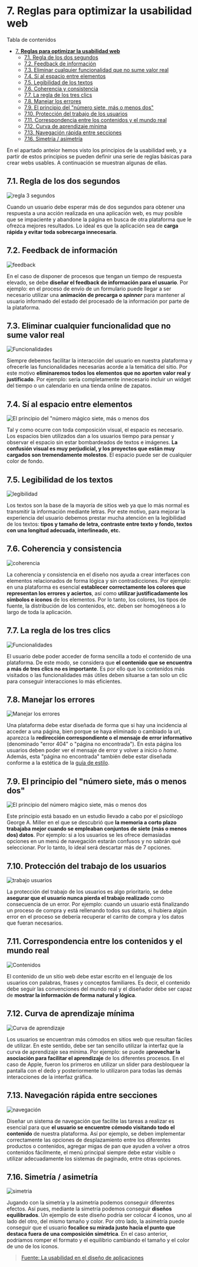 # 7. **Reglas para optimizar la usabilidad web** 

Tabla de contenidos

- [7. **Reglas para optimizar la usabilidad web**](#7-reglas-para-optimizar-la-usabilidad-web)
  - [7.1. Regla de los dos segundos](#71-regla-de-los-dos-segundos)
  - [7.2. Feedback de información](#72-feedback-de-información)
  - [7.3. Eliminar cualquier funcionalidad que no sume valor real](#73-eliminar-cualquier-funcionalidad-que-no-sume-valor-real)
  - [7.4. Sí al espacio entre elementos](#74-sí-al-espacio-entre-elementos)
  - [7.5. Legibilidad de los textos](#75-legibilidad-de-los-textos)
  - [7.6. Coherencia y consistencia](#76-coherencia-y-consistencia)
  - [7.7. La regla de los tres clics](#77-la-regla-de-los-tres-clics)
  - [7.8. Manejar los errores](#78-manejar-los-errores)
  - [7.9. El principio del "número siete, más o menos dos"](#79-el-principio-del-número-siete-más-o-menos-dos)
  - [7.10. Protección del trabajo de los usuarios](#710-protección-del-trabajo-de-los-usuarios)
  - [7.11. Correspondencia entre los contenidos y el mundo real](#711-correspondencia-entre-los-contenidos-y-el-mundo-real)
  - [7.12. Curva de aprendizaje mínima](#712-curva-de-aprendizaje-mínima)
  - [7.13. Navegación rápida entre secciones](#713-navegación-rápida-entre-secciones)
  - [7.16. Simetría / asimetría](#716-simetría--asimetría)

En el apartado anteior hemos visto los principios de la usabilidad web, y a partir de estos principios se pueden definir una serie de reglas básicas para crear webs usables. A continuación se muestran algunas de ellas.

## 7.1. Regla de los dos segundos

![regla 3 segundos](img/usabilidad-regla-de-los-dos-segundos.png)

Cuando un usuario debe esperar más de dos segundos para obtener una respuesta a una acción realizada en una aplicación web, es muy posible que se impaciente y abandone la página en busca de otra plataforma que le ofrezca mejores resultados. Lo ideal es que la aplicación sea de **carga rápida y evitar toda sobrecarga innecesaria**.

## 7.2. Feedback de información

![feedback](img/usabilidad-feedbak-de-informacion.png)

En el caso de disponer de procesos que tengan un tiempo de respuesta elevado, se debe **diseñar el feedback de información para el usuario**. Por ejemplo: en el proceso de envío de un formulario puede llegar a ser necesario utilizar una **animación de precarga o *spinner*** para mantener al usuario informado del estado del procesado de la información por parte de la plataforma.


## 7.3. Eliminar cualquier funcionalidad que no sume valor real

![Funcionalidades](img/usabilidad-eliminar-funcionalidad-que-no-sume-valor.png)

Siempre debemos facilitar la interacción del usuario en nuestra plataforma y ofrecerle las funcionalidades necesarias acorde a la temática del sitio. Por este motivo **eliminaremos todos los elementos que no aporten valor real y justificado**. Por ejemplo: sería completamente innecesario incluir un widget del tiempo o un calendario en una tienda online de zapatos.


## 7.4. Sí al espacio entre elementos

![El principio del "número mágico siete, más o menos dos](img/usabilidad-espacio-en-blanco.png)

Tal y como ocurre con toda composición visual, el espacio es necesario. Los espacios bien utilizados dan a los usuarios tiempo para pensar y observar el espacio sin estar bombardeados de textos e imágenes. **La confusión visual es muy perjudicial, y los proyectos que están muy cargados son tremendamente molestos**. El espacio puede ser de cualquier color de fondo.


## 7.5. Legibilidad de los textos

![legibilidad](img/usabilidad-coherencia-y-consistencia.png)

Los textos son la base de la mayoría de sitios web ya que lo más normal es transmitir la información mediante letras. Por este motivo, para mejorar la experiencia del usuario debemos prestar mucha atención en la legibilidad de los textos: **tipos y tamaño de letra, contraste entre texto y fondo, textos con una longitud adecuada, interlineado, etc.**

## 7.6. Coherencia y consistencia

![coherencia](img/usabilidad-coherencia-diseno-experiencia-usuario.png)

La coherencia y consistencia en el diseño nos ayuda a crear interfaces con elementos relacionados de forma lógica y sin contradicciones. Por ejemplo: en una plataforma es esencial **establecer correctamente los colores que representan los errores y aciertos**, así como **utilizar justificadamente los símbolos e iconos** de los elementos. Por lo tanto, los colores, los tipos de fuente, la distribución de los contenidos, etc. deben ser homogéneos a lo largo de toda la aplicación.


## 7.7. La regla de los tres clics

![Funcionalidades](img/usabilidad-regla-de-los-tres-clics.png)

El usuario debe poder acceder de forma sencilla a todo el contenido de una plataforma. De este modo, se considera que **el contenido que se encuentra a más de tres clics no es importante**. Es por ello que los contenidos más visitados o las funcionalidades más útiles deben situarse a tan solo un clic para conseguir interacciones lo más eficientes.

## 7.8. Manejar los errores

![Manejar los errores](img/usabilidad-manejar-errores.png)

Una plataforma debe estar diseñada de forma que si hay una incidencia al acceder a una página, bien porque se haya eliminado o cambiado la url, aparezca la **redirección correspondiente o el mensaje de error informativo** (denominado "error 404" o "página no encontrada"). En esta página los usuarios deben poder ver el mensaje de error y volver a inicio o *home*. Además, esta "página no encontrada" también debe estar diseñada conforme a la estética de la [guía de estilo](https://github.com/Sergio-Rey-Personal/DIW/blob/master/UD02%20Guia_de_estilo_web/UD02_01_QueEsUnaGuiaDeEstilos.md).

## 7.9. El principio del "número siete, más o menos dos"

![El principio del número mágico siete, más o menos dos](img/usabilidad-principio-siete.png)

Este principio está basado en un estudio llevado a cabo por el psicólogo George A. Miller en el que se descubrió que **la memoria a corto plazo trabajaba mejor cuando se empleaban conjuntos de siete (más o menos dos) datos**. Por ejemplo: si a los usuarios se les ofrece demasiadas opciones en un menú de navegación estarán confusos y no sabrán qué seleccionar. Por lo tanto, lo ideal será descartar más de 7 opciones.

## 7.10. Protección del trabajo de los usuarios

![trabajo usuarios](img/usabilidad-proteccion-del-trabajo-de-los-usuario.png)

La protección del trabajo de los usuarios es algo prioritario, se debe **asegurar que el usuario nunca pierda el trabajo realizado** como consecuencia de un error. Por ejemplo: cuando un usuario está finalizando un proceso de compra y está rellenando todos sus datos, si hubiera algún error en el proceso se debería recuperar el carrito de compra y los datos que fueran necesarios.

## 7.11. Correspondencia entre los contenidos y el mundo real

![Contenidos](img/usabilidad-correspondencia-contenidos-mundo-real.png)

El contenido de un sitio web debe estar escrito en el lenguaje de los usuarios con palabras, frases y conceptos familiares. Es decir, el contenido debe seguir las convenciones del mundo real y el diseñador debe ser capaz de **mostrar la información de forma natural y lógica**.


## 7.12. Curva de aprendizaje mínima

![Curva de aprendizaje](img/usabilidad-curva-de-aprendizaje-mínima.png)

Los usuarios se encuentran más cómodos en sitios web que resultan fáciles de utilizar. En este sentido, debe ser tan sencillo utilizar la interfaz que la curva de aprendizaje sea mínima. Por ejemplo: se puede a**provechar la asociación para facilitar el aprendizaje** de los diferentes procesos. En el caso de Apple, fueron los primeros en utilizar un slider para desbloquear la pantalla con el dedo y posteriormente lo utilizaron para todas las demás interacciones de la interfaz gráfica.


## 7.13. Navegación rápida entre secciones

![navegación](img/usabilidad-navegacion-rapida.png)


Diseñar un sistema de navegación que facilite las tareas a realizar es esencial para que **el usuario se encuentre cómodo visitando todo el contenido** de nuestra plataforma. Así por ejemplo, se deben implementar correctamente las opciones de desplazamiento entre los diferentes productos o contenidos, agregar migas de pan que ayuden a volver a otros contenidos fácilmente, el menú principal siempre debe estar visible o utilizar adecuadamente los sistemas de paginado, entre otras opciones.

## 7.16. Simetría / asimetría

![simetria](img/usabilidad-simetria-asimetria.png)

Jugando con la simetría y la asimetría podemos conseguir diferentes efectos. Así pues, mediante la simetría podemos conseguir **diseños equilibrados**. Un ejemplo de este diseño podría ser colocar 4 iconos, uno al lado del otro, del mismo tamaño y color. Por otro lado, la asimetría puede conseguir que el usuario **focalice su mirada justo hacia el punto que destaca fuera de una composición simétrica**. En el caso anterior, podríamos romper el formato y el equilibrio cambiando el tamaño y el color de uno de los iconos.

> [Fuente: La usabilidad en el diseño de aplicaciones](https://www.eniun.com/usabilidad-diseno-aplicaciones-reglas-principios/)